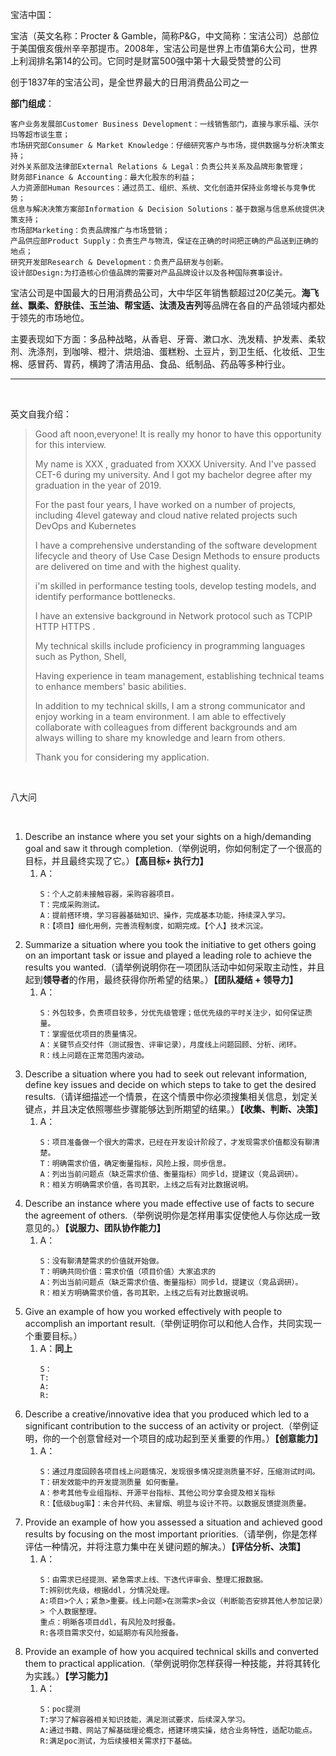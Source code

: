 宝洁中国：

宝洁（英文名称：Procter & Gamble，简称P&G，中文简称：宝洁公司）总部位于美国俄亥俄州辛辛那提市。2008年，宝洁公司是世界上市值第6大公司，世界上利润排名第14的公司。它同时是财富500强中第十大最受赞誉的公司

创于1837年的宝洁公司，是全世界最大的日用消费品公司之一

**部门组成**：

```
客户业务发展部Customer Business Development：一线销售部门，直接与家乐福、沃尔玛等超市谈生意；
市场研究部Consumer & Market Knowledge：仔细研究客户与市场，提供数据与分析决策支持；
对外关系部及法律部External Relations & Legal：负责公共关系及品牌形象管理；
财务部Finance & Accounting：最大化股东的利益；
人力资源部Human Resources：通过员工、组织、系统、文化创造并保持业务增长与竞争优势；
信息与解决决策方案部Information & Decision Solutions：基于数据与信息系统提供决策支持；
市场部Marketing：负责品牌推广与市场营销；
产品供应部Product Supply：负责生产与物流，保证在正确的时间把正确的产品送到正确的地点；
研究开发部Research & Development：负责产品研发与创新。
设计部Design:为打造核心价值品牌的需要对产品品牌设计以及各种国际赛事设计。
```

宝洁公司是中国最大的日用消费品公司，大中华区年销售额超过20亿美元。**海飞丝、飘柔、舒肤佳、玉兰油、帮宝适、汰渍及吉列**等品牌在各自的产品领域内都处于领先的市场地位。

主要表现如下方面：多品种战略，从香皂、牙膏、漱口水、洗发精、护发素、柔软剂、洗涤剂，到咖啡、橙汁、烘焙油、蛋糕粉、土豆片，到卫生纸、化妆纸、卫生棉、感冒药、胃药，横跨了清洁用品、食品、纸制品、药品等多种行业。

---

<br/>

英文自我介绍：

> Good aft noon,everyone! It is really my honor to have this opportunity for this interview.
> 
> My name is XXX , graduated from XXXX University. And I've passed CET-6 during my university. And I got my bachelor degree after my graduation in the year of 2019.
> 
> For the past four years, I have worked on a number of projects, including 4level gateway and cloud native related projects such DevOps and Kubernetes
> 
> I have a comprehensive understanding of the software development lifecycle and theory of Use Case Design Methods to ensure products are delivered on time and with the highest quality.
> 
> i'm skilled in performance testing tools, develop testing models, and identify performance bottlenecks.
> 
> I have an extensive background in Network protocol such as TCPIP HTTP  HTTPS .
> 
> My technical skills include proficiency in programming languages such as Python, Shell, 
> 
> Having experience in team management, establishing technical teams to enhance members' basic abilities.
> 
> In addition to my technical skills, I am a strong communicator and enjoy working in a team environment. I am able to effectively collaborate with colleagues from different backgrounds and am always willing to share my knowledge and learn from others.
> 
> Thank you for considering my application.


<br/>

八大问

<br/>

1. Describe an instance where you set your sights on a high/demanding goal and saw it through completion.（举例说明，你如何制定了一个很高的目标，并且最终实现了它。）**【高目标+ 执行力】**
   1. A：
      ```
      S：个人之前未接触容器，采购容器项目。
      T：完成采购测试。
      A：提前搭环境，学习容器基础知识、操作，完成基本功能，持续深入学习。
      R：【项目】细化用例，完善流程制度，如期完成。【个人】技术沉淀。
      ```
2. Summarize a situation where you took the initiative to get others going on an important task or issue and played a leading role to achieve the results you wanted.（请举例说明你在一项团队活动中如何采取主动性，并且起到**领导者**的作用，最终获得你所希望的结果。）**【团队凝结 + 领导力】**
   1. A：
      ```
      S：外包较多，负责项目较多，分优先级管理；低优先级的平时关注少，如何保证质量。
      T：掌握低优项目的质量情况。
      A：关键节点交付件（测试报告、评审记录），月度线上问题回顾、分析、闭环。
      R：线上问题在正常范围内波动。
      ```
3. Describe a situation where you had to seek out relevant information, define key issues and decide on which steps to take to get the desired results.（请详细描述一个情景，在这个情景中你必须搜集相关信息，划定关键点，并且决定依照哪些步骤能够达到所期望的结果。）**【收集、判断、决策】**
   1. A：
      ```
      S：项目准备做一个很大的需求，已经在开发设计阶段了，才发现需求价值都没有聊清楚。
      T：明确需求价值，确定衡量指标，风险上报，同步信息。
      A：列出当前问题点（缺乏需求价值、衡量指标）同步ld，提建议（竞品调研）。
      R：相关方明确需求价值，各司其职，上线之后有对比数据说明。
      ```
4. Describe an instance where you made effective use of facts to secure the agreement of others.（举例说明你是怎样用事实促使他人与你达成一致意见的。）**【说服力、团队协作能力】**
   1. A：
      ```
      S：没有聊清楚需求的价值就开始做。
      T：明确共同价值：需求价值（项目价值）大家追求的
      A：列出当前问题点（缺乏需求价值、衡量指标）同步ld，提建议（竞品调研）。
      R：相关方明确需求价值，各司其职，上线之后有对比数据说明。
      ```
5. Give an example of how you worked effectively with people to accomplish an important result.（举例证明你可以和他人合作，共同实现一个重要目标。）
   1. A：**同上**
      ```
      S：
      T:
      A:
      R:
      ```
6. Describe a creative/innovative idea that you produced which led to a significant contribution to the success of an activity or project.（举例证明，你的一个创意曾经对一个项目的成功起到至关重要的作用。）**【创意能力】**
   1. A：
      ```
      S：通过月度回顾各项目线上问题情况，发现很多情况提测质量不好，压缩测试时间。
      T：研发效能中的开发提测质量 如何衡量。
      A：参考其他专业组指标、开源平台指标、其他公司分享会提及相关指标
      R：【低级bug率】：未合并代码、未冒烟、明显与设计不符。以数据反馈提测质量。
      ```
7. Provide an example of how you assessed a situation and achieved good results by focusing on the most important priorities.（请举例，你是怎样评估一种情况，并将注意力集中在关键问题的解决。）**【评估分析、决策】**
   1. A：
      ```
      S：由需求已经提测、紧急需求上线、下迭代评审会、整理汇报数据。
      T:辨别优先级，根据ddl，分情况处理。
      A:项目>个人；紧急>重要。线上问题>在测需求>会议（判断能否安排其他人参加记录）> 个人数据整理。
      重点：明晰各项目ddl，有风险及时报备。
      R:各项目需求交付，如延期亦有风险报备。
      ```
8. Provide an example of how you acquired technical skills and converted them to practical application.（举例说明你怎样获得一种技能，并将其转化为实践。）**【学习能力】**
   1. A：
      ```
      S：poc提测
      T:学习了解容器相关知识技能，满足测试要求，后续深入学习。
      A:通过书籍、网站了解基础理论概念，搭建环境实操，结合业务特性，适配功能点。
      R:满足poc测试，为后续接相关需求打下基础。
      ```
